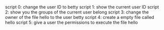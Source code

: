 script 0: change the user ID to betty
script 1: show the current user ID
script 2: show you the groups of the current user belong
script 3: change the owner of the file hello to the user betty
script 4: create a empty file called hello
script 5: give a user the permissions to execute the file hello

